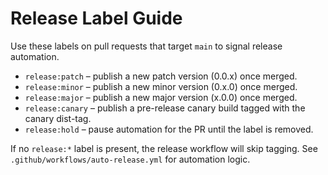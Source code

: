# Release Label Guide

Use these labels on pull requests that target `main` to signal release automation.

- `release:patch` – publish a new patch version (0.0.x) once merged.
- `release:minor` – publish a new minor version (0.x.0) once merged.
- `release:major` – publish a new major version (x.0.0) once merged.
- `release:canary` – publish a pre-release canary build tagged with the canary dist-tag.
- `release:hold` – pause automation for the PR until the label is removed.

If no `release:*` label is present, the release workflow will skip tagging. See `.github/workflows/auto-release.yml` for automation logic.

